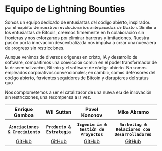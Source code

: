 # Equipo de Lightning Bounties

Somos un equipo dedicado de entusiastas del código abierto, inspirados por el espíritu de nuestros revolucionarios antepasados de Boston. Similar a los entusiastas de Bitcoin, creemos firmemente en la colaboración sin fronteras y nos esforzamos por eliminar barreras y limitaciones. Nuestra pasión por la innovación descentralizada nos impulsa a crear una nueva era de progreso sin restricciones.

Aunque venimos de diversos orígenes en cripto, IA y desarrollo de software, compartimos una convicción común en el poder transformador de la descentralización, Bitcoin y el software de código abierto. No somos empleados corporativos convencionales; en cambio, somos defensores del código abierto, fervientes seguidores de Bitcoin y disruptores del status quo.

Nos comprometemos a ser el catalizador de una nueva era de innovación sin restricciones, una recompensa a la vez.

<table data-full-width="true"><thead><tr><th align="center">Enrique Gamboa</th><th align="center">Will Sutton</th><th align="center">Pavel Kononov</th><th align="center">Mike Abramo</th></tr></thead><tbody><tr><td align="center"></td><td align="center"></td><td align="center"></td><td align="center"></td></tr><tr><td align="center"><strong><code>Asociaciones &#x26; Crecimiento</code></strong></td><td align="center"><strong><code>Producto &#x26; Estrategia</code></strong></td><td align="center"><strong><code>Ingeniería &#x26; Gestión de Proyectos</code></strong></td><td align="center"><strong><code>Marketing &#x26; Relaciones con Desarrolladores</code></strong></td></tr><tr><td align="center"><a href="https://github.com/jegamboafuentes">GitHub</a></td><td align="center"><a href="https://github.com/sutt">GitHub</a></td><td align="center"><a href="https://github.com/super-jaba">GitHub</a></td><td align="center"><a href="https://github.com/SonnyMonroe">GitHub</a></td></tr></tbody></table>
